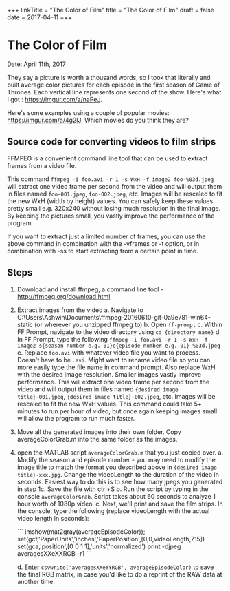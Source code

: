 +++
linkTitle = "The Color of Film"
title = "The Color of Film"
draft = false
date = 2017-04-11
+++

# The Color of Film

Date: April 11th, 2017

They say a picture is worth a thousand words, so I took that literally and built average color pictures for each episode in the first season of Game of Thrones. Each vertical line represents one second of the show. Here's what I got : <https://imgur.com/a/naPeJ>.

Here's some examples using a couple of popular movies: <https://imgur.com/a/4g2lJ>. Which movies do you think they are?

## Source code for converting videos to film strips

FFMPEG is a convenient command line tool that can be used to extract frames from a video file.

This command `ffmpeg -i foo.avi -r 1 -s WxH -f image2 foo-%03d.jpeg` will extract one video frame per second from the video and will output them in files named `foo-001.jpeg`, `foo-002.jpeg`, etc. Images will be rescaled to fit the new WxH (width by height) values. You can safely keep these values pretty small e.g. 320x240 without losing much resolution in the final image. By keeping the pictures small, you vastly improve the performance of the program.

If you want to extract just a limited number of frames, you can use the above command in combination with the -vframes or -t option, or in combination with -ss to start extracting from a certain point in time.

## Steps

1.  Download and install ffmpeg, a command line tool - <http://ffmpeg.org/download.html>
2.  Extract images from the video
    a. Navigate to C:\Users\Ashwin\Documents\ffmpeg-20160610-git-0a9e781-win64-static (or wherever you unzipped ffmpeg to)
    b. Open `ff-prompt`
    c. Within FF Prompt, navigate to the video directory using `cd {directory name}`
    d. In FF Prompt, type the following `ffmpeg -i foo.avi -r 1 -s WxH -f image2 s{season number e.g. 01}e{episode number e.g. 01}-%03d.jpeg`
    e. Replace `foo.avi` with whatever video file you want to process. Doesn't have to be `.avi`. Might want to rename video file so you can more easily type the file name in command prompt. Also replace WxH with the desired image resolution. Smaller images vastly improve performance. This will extract one video frame per second from the video and will output them in files named `{desired image title}-001.jpeg`, `{desired image title}-002.jpeg`, etc. Images will be rescaled to fit the new WxH values. This command could take 5+ minutes to run per hour of video, but once again keeping images small will allow the program to run much faster.

3.  Move all the generated images into their own folder. Copy averageColorGrab.m into the same folder as the images.

4.  open the MATLAB script `averageColorGrab.m` that you just copied over.
    a. Modify the season and episode number - you may need to modify the image title to match the format you described above in `{desired image title}-xxx.jpg`. Change the videoLength to the duration of the video in seconds. Easiest way to do this is to see how many jpegs you generated in step 1c. Save the file with ctrl+S
    b. Run the script by typing in the console `averageColorGrab`. Script takes about 60 seconds to analyze 1 hour worth of 1080p video.
    c. Next, we'll print and save the film strips. In the console, type the following (replace videoLength with the actual video length in seconds):

    <div style="display: flex; justify-content:center">
      ```
      imshow(mat2gray(averageEpisodeColor));
      set(gcf,'PaperUnits','inches','PaperPosition',[0,0,videoLength,715])
      set(gca,'position',[0 0 1 1],'units','normalized')
      print -djpeg averagesXXeXXRGB -r1
      ```
    </div>

    d. Enter `csvwrite('averagesXXeYYRGB', averageEpisodeColor)` to save the final RGB matrix, in case you'd like to do a reprint of the RAW data at another time.
